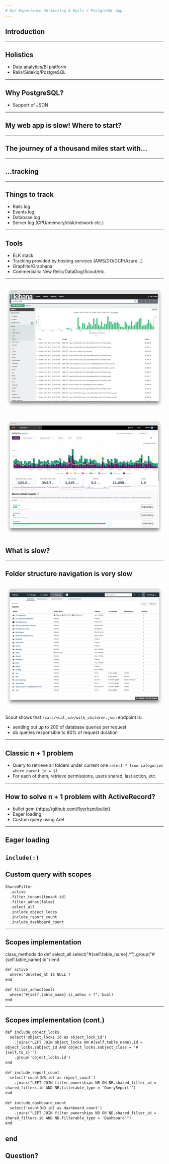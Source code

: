 ```yaml
---
# Our Experience Optimizing A Rails + PostgreSQL App
---
```

## Introduction
---
## Holistics

* Data analytics/BI platform
* Rails/Sidekiq/PostgreSQL
---
## Why PostgreSQL?

* Support of JSON
---
## My web app is slow! Where to start?
---
## The journey of a thousand miles start with...
---
## ...tracking
---
## Things to track
* Rails log
* Events log
* Database log
* Server log (CPU/memory/disk/network etc.)
---
## Tools
* ELK stack
* Tracking provided by hosting services (AWS/DO/GCP/Azure...)
* Graphite/Graphana
* Commercials: New Relic/DataDog/Scout/etc.
---
![Kibana](static/kibana.png)
---
![Scout](static/scoutapp.png)
---
## What is slow?
---
## Folder structure navigation is very slow
![Holistics](static/holistics_folders.png)
---
Scout shows that `/cats/<cat_id>/with_children.json` endpoint is:
* sending out up to 200 of database queries per request
* db queries responsible to 80% of request duration
---
## Classic n + 1 problem
* Query to retrieve all folders under current one
`select * from categories where parent_id = $1`
* For each of them, retrieve permissions, users shared, last action, etc.
---
## How to solve n + 1 problem with ActiveRecord?
* bullet gem (https://github.com/flyerhzm/bullet)
* Eager loading
* Custom query using Arel
---
## Eager loading
`include(:)`
---
## Custom query with scopes

    SharedFilter
      .active
      .filter_tenant(tenant.id)
      .filter_adhoc(false)
      .select_all
      .include_object_locks
      .include_report_count
      .include_dashboard_count
---
## Scopes implementation

	
  class_methods do
    def select_all
      select("#{self.table_name}.*").group("#{self.table_name}.id")
    end

    def active
      where('deleted_at IS NULL')
    end

    def filter_adhoc(bool)
      where("#{self.table_name}.is_adhoc = ?", bool)
    end
---
## Scopes implementation (cont.)

    def include_object_locks
      select('object_locks.id as object_lock_id')
        .joins("LEFT JOIN object_locks ON #{self.table_name}.id = object_locks.subject_id AND object_locks.subject_class = '#{self.to_s}'")
        .group('object_locks.id')
    end

    def include_report_count
      select('count(NR.id) as report_count')
        .joins("LEFT JOIN filter_ownerships NR ON NR.shared_filter_id = shared_filters.id AND NR.filterable_type = 'QueryReport'")
    end

    def include_dashboard_count
      select('count(ND.id) as dashboard_count')
        .joins("LEFT JOIN filter_ownerships ND ON ND.shared_filter_id = shared_filters.id AND ND.filterable_type = 'Dashboard'")
    end
  end
---
## Question?
